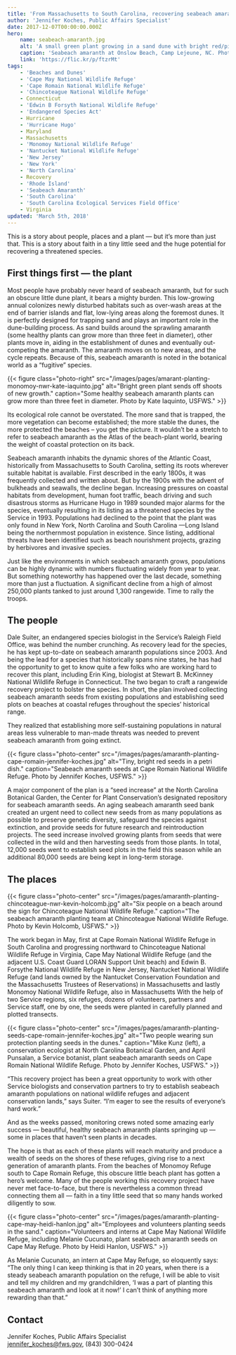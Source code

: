```yaml
---
title: 'From Massachusetts to South Carolina, recovering seabeach amaranth'
author: 'Jennifer Koches, Public Affairs Specialist'
date: 2017-12-07T00:00:00.000Z
hero:
    name: seabeach-amaranth.jpg
    alt: 'A small green plant growing in a sand dune with bright red/pink stems.'
    caption: 'Seabeach amaranth at Onslow Beach, Camp Lejeune, NC. Photo by Lilibeth Serrano, USFWS.'
    link: 'https://flic.kr/p/ftzrMt'
tags:
    - 'Beaches and Dunes'
    - 'Cape May National Wildlife Refuge'
    - 'Cape Romain National Wildlife Refuge'
    - 'Chincoteague National Wildlife Refuge'
    - Connecticut
    - 'Edwin B Forsyth National Wildlife Refuge'
    - 'Endangered Species Act'
    - Hurricane
    - 'Hurricane Hugo'
    - Maryland
    - Massachusetts
    - 'Monomoy National Wildlife Refuge'
    - 'Nantucket National Wildlife Refuge'
    - 'New Jersey'
    - 'New York'
    - 'North Carolina'
    - Recovery
    - 'Rhode Island'
    - 'Seabeach Amaranth'
    - 'South Carolina'
    - 'South Carolina Ecological Services Field Office'
    - Virginia
updated: 'March 5th, 2018'
---
```


This is a story about people, places and a plant — but it’s more than just that. This is a story about faith in a tiny little seed and the huge potential for recovering a threatened species.

## First things first — the plant

Most people have probably never heard of seabeach amaranth, but for such an obscure little dune plant, it bears a mighty burden. This low-growing annual colonizes newly disturbed habitats such as over-wash areas at the end of barrier islands and flat, low-lying areas along the foremost dunes. It is perfectly designed for trapping sand and plays an important role in the dune-building process. As sand builds around the sprawling amaranth (some healthy plants can grow more than three feet in diameter), other plants move in, aiding in the establishment of dunes and eventually out-competing the amaranth. The amaranth moves on to new areas, and the cycle repeats. Because of this, seabeach amaranth is noted in the botanical world as a “fugitive” species.

{{< figure class="photo-right" src="/images/pages/amarant-planting-monomoy-nwr-kate-iaquinto.jpg" alt="Bright green plant sends off shoots of new growth." caption="Some healthy seabeach amaranth plants can grow more than three feet in diameter. Photo by Kate Iaquinto, USFWS." >}} 

Its ecological role cannot be overstated. The more sand that is trapped, the more vegetation can become established; the more stable the dunes, the more protected the beaches – you get the picture. It wouldn’t be a stretch to refer to seabeach amaranth as the Atlas of the beach-plant world, bearing the weight of coastal protection on its back.

Seabeach amaranth inhabits the dynamic shores of the Atlantic Coast, historically from Massachusetts to South Carolina, setting its roots wherever suitable habitat is available. First described in the early 1800s, it was frequently collected and written about. But by the 1900s with the advent of bulkheads and seawalls, the decline began. Increasing pressures on coastal habitats from development, human foot traffic, beach driving and such disastrous storms as Hurricane Hugo in 1989 sounded major alarms for the species, eventually resulting in its listing as a threatened species by the Service in 1993. Populations had declined to the point that the plant was only found in New York, North Carolina and South Carolina —Long Island being the northernmost population in existence. Since listing, additional threats have been identified such as beach nourishment projects, grazing by herbivores and invasive species.

Just like the environments in which seabeach amaranth grows, populations can be highly dynamic with numbers fluctuating widely from year to year. But something noteworthy has happened over the last decade, something more than just a fluctuation. A significant decline from a high of almost 250,000 plants tanked to just around 1,300 rangewide. Time to rally the troops.

## The people

Dale Suiter, an endangered species biologist in the Service’s Raleigh Field Office, was behind the number crunching. As recovery lead for the species, he has kept up-to-date on seabeach amaranth populations since 2003. And being the lead for a species that historically spans nine states, he has had the opportunity to get to know quite a few folks who are working hard to recover this plant, including Erin King, biologist at Stewart B. McKinney National Wildlife Refuge in Connecticut. The two began to craft a rangewide recovery project to bolster the species. In short, the plan involved collecting seabeach amaranth seeds from existing populations and establishing seed plots on beaches at coastal refuges throughout the species’ historical range.

They realized that establishing more self-sustaining populations in natural areas less vulnerable to man-made threats was needed to prevent seabeach amaranth from going extinct.

{{< figure class="photo-center" src="/images/pages/amaranth-planting-cape-romain-jennifer-koches.jpg" alt="Tiny, bright red seeds in a petri dish." caption="Seabeach amaranth seeds at Cape Romain National Wildlife Refuge. Photo by Jennifer Koches, USFWS." >}}

A major component of the plan is a “seed increase” at the North Carolina Botanical Garden, the Center for Plant Conservation’s designated repository for seabeach amaranth seeds. An aging seabeach amaranth seed bank created an urgent need to collect new seeds from as many populations as possible to preserve genetic diversity, safeguard the species against extinction, and provide seeds for future research and reintroduction projects. The seed increase involved growing plants from seeds that were collected in the wild and then harvesting seeds from those plants. In total, 12,000 seeds went to establish seed plots in the field this season while an additional 80,000 seeds are being kept in long-term storage.

## The places

{{< figure class="photo-center" src="/images/pages/amaranth-planting-chincoteague-nwr-kevin-holcomb.jpg" alt="Six people on a beach around the sign for Chincoteague National Wildlife Refuge." caption="The seabeach amaranth planting team at Chincoteague National Wildlife Refuge. Photo by Kevin Holcomb, USFWS." >}}

The work began in May, first at Cape Romain National Wildlife Refuge in South Carolina and progressing northward to Chincoteague National Wildlife Refuge in Virginia, Cape May National Wildlife Refuge (and the adjacent U.S. Coast Guard LORAN Support Unit beach) and Edwin B. Forsythe National Wildlife Refuge in New Jersey, Nantucket National Wildlife Refuge (and lands owned by the Nantucket Conservation Foundation and the Massachusetts Trustees of Reservations) in Massachusetts and lastly Monomoy National Wildlife Refuge, also in Massachusetts With the help of two Service regions, six refuges, dozens of volunteers, partners and Service staff, one by one, the seeds were planted in carefully planned and plotted transects.

{{< figure class="photo-center" src="/images/pages/amaranth-planting-seeds-cape-romain-jennifer-koches.jpg" alt="Two people wearing sun protection planting seeds in the dunes." caption="Mike Kunz (left), a conservation ecologist at North Carolina Botanical Garden, and April Punsalan, a Service botanist, plant seabeach amaranth seeds on Cape Romain National Wildlife Refuge. Photo by Jennifer Koches, USFWS." >}}

“This recovery project has been a great opportunity to work with other Service biologists and conservation partners to try to establish seabeach amaranth populations on national wildlife refuges and adjacent conservation lands,” says Suiter. “I’m eager to see the results of everyone’s hard work.”

And as the weeks passed, monitoring crews noted some amazing early success — beautiful, healthy seabeach amaranth plants springing up — some in places that haven’t seen plants in decades.

The hope is that as each of these plants will reach maturity and produce a wealth of seeds on the shores of these refuges, giving rise to a next generation of amaranth plants. From the beaches of Monomoy Refuge south to Cape Romain Refuge, this obscure little beach plant has gotten a hero’s welcome. Many of the people working this recovery project have never met face-to-face, but there is nevertheless a common thread connecting them all — faith in a tiny little seed that so many hands worked diligently to sow.

{{< figure class="photo-center" src="/images/pages/amaranth-planting-cape-may-heidi-hanlon.jpg" alt="Employees and volunteers planting seeds in the sand." caption="Volunteers and interns at Cape May National Wildlife Refuge, including Melanie Cucunato, plant seabeach amaranth seeds on Cape May Refuge. Photo by Heidi Hanlon, USFWS." >}}

As Melanie Cucunato, an intern at Cape May Refuge, so eloquently says: “The only thing I can keep thinking is that in 20 years, when there is a steady seabeach amaranth population on the refuge, I will be able to visit and tell my children and my grandchildren, ‘I was a part of planting this seabeach amaranth and look at it now!’ I can’t think of anything more rewarding than that.”

## Contact

Jennifer Koches, Public Affairs Specialist  
[jennifer_koches@fws.gov](mailto:jennifer_koches@fws.gov), (843) 300-0424
